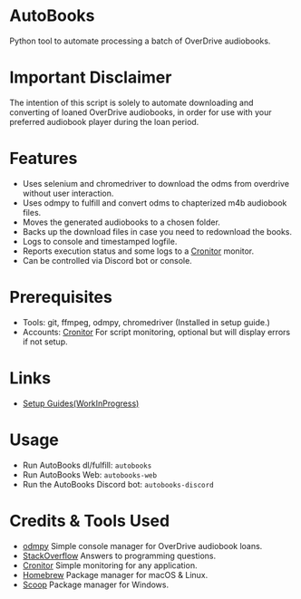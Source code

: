 # AutoBooks

Python tool to automate processing a batch of OverDrive audiobooks. 

# Important Disclaimer

The intention of this script is solely to automate downloading and converting of loaned OverDrive audiobooks, in order for use with your preferred audiobook player during the loan period.

# Features

- Uses selenium and chromedriver to download the odms from overdrive without user interaction. 
- Uses odmpy to fulfill and convert odms to chapterized m4b audiobook files.
- Moves the generated audiobooks to a chosen folder.
- Backs up the download files in case you need to redownload the books.
- Logs to console and timestamped logfile.
- Reports execution status and some logs to a [Cronitor](https://cronitor.io/) monitor.
- Can be controlled via Discord bot or console.

# Prerequisites

- Tools: git, ffmpeg, odmpy, chromedriver (Installed in setup guide.)
- Accounts: [Cronitor](https://cronitor.io/) For script monitoring, optional but will display errors if not setup.

# Links

- [Setup Guides(WorkInProgress)](setup.md)

# Usage

- Run AutoBooks dl/fulfill: `autobooks`
- Run AutoBooks Web: `autobooks-web`
- Run the AutoBooks Discord bot: `autobooks-discord`

# Credits & Tools Used

- [odmpy](https://github.com/ping/odmpy/) Simple console manager for OverDrive audiobook loans.
- [StackOverflow](https://stackoverflow.com/) Answers to programming questions. 
- [Cronitor](https://cronitor.io/) Simple monitoring for any application.
- [Homebrew](https://brew.sh/) Package manager for macOS & Linux.
- [Scoop](https://scoop.sh/) Package manager for Windows.
